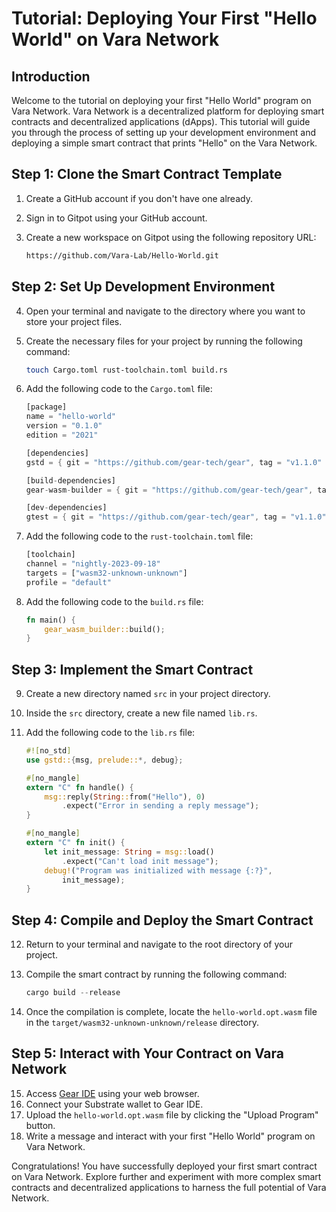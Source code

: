 # Tutorial: Deploying Your First "Hello World" on Vara Network

## Introduction

Welcome to the tutorial on deploying your first "Hello World" program on Vara Network. Vara Network is a decentralized platform for deploying smart contracts and decentralized applications (dApps). This tutorial will guide you through the process of setting up your development environment and deploying a simple smart contract that prints "Hello" on the Vara Network.

## Step 1: Clone the Smart Contract Template

1. Create a GitHub account if you don't have one already.
2. Sign in to Gitpot using your GitHub account.
3. Create a new workspace on Gitpot using the following repository URL:

    ```bash
    https://github.com/Vara-Lab/Hello-World.git
    ```

## Step 2: Set Up Development Environment

4. Open your terminal and navigate to the directory where you want to store your project files.
5. Create the necessary files for your project by running the following command:

    ```bash
    touch Cargo.toml rust-toolchain.toml build.rs
    ```

6. Add the following code to the `Cargo.toml` file:

    ```rust
    [package]
    name = "hello-world"
    version = "0.1.0"
    edition = "2021"

    [dependencies]
    gstd = { git = "https://github.com/gear-tech/gear", tag = "v1.1.0" }

    [build-dependencies]
    gear-wasm-builder = { git = "https://github.com/gear-tech/gear", tag = "v1.1.0" }

    [dev-dependencies]
    gtest = { git = "https://github.com/gear-tech/gear", tag = "v1.1.0"   }
    ```

7. Add the following code to the `rust-toolchain.toml` file:

    ```rust
    [toolchain]
    channel = "nightly-2023-09-18"
    targets = ["wasm32-unknown-unknown"]
    profile = "default"
    ```

8. Add the following code to the `build.rs` file:

    ```rust
    fn main() {
        gear_wasm_builder::build();
    }
    ```

## Step 3: Implement the Smart Contract

9. Create a new directory named `src` in your project directory.
10. Inside the `src` directory, create a new file named `lib.rs`.
11. Add the following code to the `lib.rs` file:

    ```rust
    #![no_std]
    use gstd::{msg, prelude::*, debug};

    #[no_mangle]
    extern "C" fn handle() {
        msg::reply(String::from("Hello"), 0)
            .expect("Error in sending a reply message");
    }

    #[no_mangle]
    extern "C" fn init() {
        let init_message: String = msg::load()
            .expect("Can't load init message");
        debug!("Program was initialized with message {:?}",
            init_message);
    }
    ```

## Step 4: Compile and Deploy the Smart Contract

12. Return to your terminal and navigate to the root directory of your project.
13. Compile the smart contract by running the following command:

    ```rust
    cargo build --release
    ```

14. Once the compilation is complete, locate the `hello-world.opt.wasm` file in the `target/wasm32-unknown-unknown/release` directory.

## Step 5: Interact with Your Contract on Vara Network

15. Access [Gear IDE](https://idea.gear-tech.io/programs?node=wss%3A%2F%2Frpc.vara.network) using your web browser.
16. Connect your Substrate wallet to Gear IDE.
17. Upload the `hello-world.opt.wasm` file by clicking the "Upload Program" button.
18. Write a message and interact with your first "Hello World" program on Vara Network.


Congratulations! You have successfully deployed your first smart contract on Vara Network. Explore further and experiment with more complex smart contracts and decentralized applications to harness the full potential of Vara Network.
